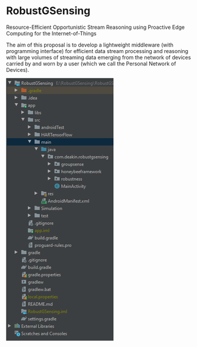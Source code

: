 # RobustGSensing
Resource-Efficient Opportunistic Stream Reasoning using Proactive Edge Computing for the Internet-of-Things



The aim of this proposal is to develop a lightweight middleware (with programming interface) for efficient data stream processing and reasoning with large volumes of streaming data emerging from the network of devices carried by and worn by a user (which we call the Personal Network of Devices).

![Alt text](https://github.com/abkenar/RobustGSensing/blob/master/figures/packages.png "Project Packages")
